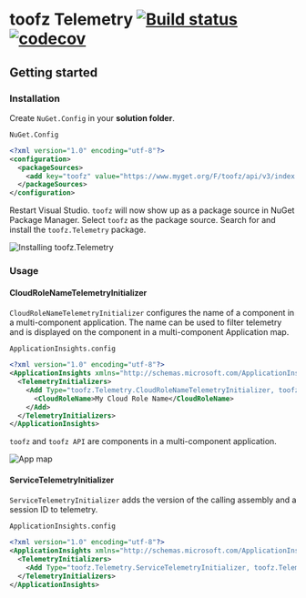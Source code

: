 # toofz Telemetry [![Build status](https://ci.appveyor.com/api/projects/status/180jggt6xnfkyfht/branch/master?svg=true)](https://ci.appveyor.com/project/leonard-thieu/toofz-telemetry/branch/master) [![codecov](https://codecov.io/gh/leonard-thieu/toofz-telemetry/branch/master/graph/badge.svg)](https://codecov.io/gh/leonard-thieu/toofz-telemetry)

## Getting started

### Installation

Create `NuGet.Config` in your **solution folder**.

`NuGet.Config`

```xml
<?xml version="1.0" encoding="utf-8"?>
<configuration>
  <packageSources>
    <add key="toofz" value="https://www.myget.org/F/toofz/api/v3/index.json" />
  </packageSources>
</configuration>
```

Restart Visual Studio. `toofz` will now show up as a package source in NuGet Package Manager. Select `toofz` as the package source. Search for and install the `toofz.Telemetry` package.

![Installing toofz.Telemetry](https://user-images.githubusercontent.com/5265970/29636122-78baab74-881d-11e7-8f8a-f033b32462d4.png)

### Usage

#### CloudRoleNameTelemetryInitializer

`CloudRoleNameTelemetryInitializer` configures the name of a component in a multi-component application. The name can be used to filter telemetry and is displayed on the component in a multi-component Application map.

`ApplicationInsights.config`

```xml
<?xml version="1.0" encoding="utf-8"?>
<ApplicationInsights xmlns="http://schemas.microsoft.com/ApplicationInsights/2013/Settings">
  <TelemetryInitializers>
    <Add Type="toofz.Telemetry.CloudRoleNameTelemetryInitializer, toofz.Telemetry">
      <CloudRoleName>My Cloud Role Name</CloudRoleName>
    </Add>
  </TelemetryInitializers>
</ApplicationInsights>
```

`toofz` and `toofz API` are components in a multi-component application.

![App map](https://user-images.githubusercontent.com/5265970/29636238-e67320ec-881d-11e7-909e-750cee9a0242.png)

#### ServiceTelemetryInitializer

`ServiceTelemetryInitializer` adds the version of the calling assembly and a session ID to telemetry.

`ApplicationInsights.config`

```xml
<?xml version="1.0" encoding="utf-8"?>
<ApplicationInsights xmlns="http://schemas.microsoft.com/ApplicationInsights/2013/Settings">
  <TelemetryInitializers>
    <Add Type="toofz.Telemetry.ServiceTelemetryInitializer, toofz.Telemetry" />
  </TelemetryInitializers>
</ApplicationInsights>
```
